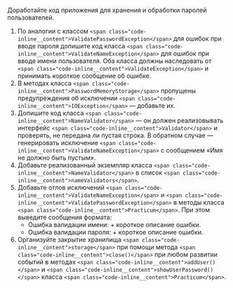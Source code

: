 Доработайте код приложения для хранения и обработки паролей пользователей.

1. По аналогии с классом `<span class="code-inline__content">ValidatePasswordException</span>` для ошибок при вводе пароля допишите код класса `<span class="code-inline__content">ValidateNameException</span>` для ошибок при вводе имени пользователя. Оба класса должны наследовать от `<span class="code-inline__content">ValidateException</span>` и принимать короткое сообщение об ошибке.
2. В методах класса `<span class="code-inline__content">PasswordMemoryStorage</span>` пропущены предупреждения об исключении `<span class="code-inline__content">IOException</span>` — добавьте их.
3. Допишите код класса `<span class="code-inline__content">NameValidator</span>` — он должен реализовывать интерфейс `<span class="code-inline__content">Validator</span>` и проверять, не передана ли пустая строка. В обратном случае — генерировать исключение `<span class="code-inline__content">ValidateNameException</span>` с сообщением «Имя не должно быть пустым».
4. Добавьте реализованный экземпляр класса `<span class="code-inline__content">NameValidator</span>` в список `<span class="code-inline__content">nameValidators</span>`.
5. Добавьте отлов исключений `<span class="code-inline__content">ValidateNameException</span>` и `<span class="code-inline__content">ValidatePasswordException</span>` в методы класса `<span class="code-inline__content">Practicum</span>`. При этом выведите сообщения формата:
   * Ошибка валидации имени: + короткое описание ошибки.
   * Ошибка валидации пароля: + короткое описание ошибки.
6. Организуйте закрытие хранилища `<span class="code-inline__content">storage</span>` при помощи метода `<span class="code-inline__content">close()</span>` при любом развитии событий в методах `<span class="code-inline__content">addUser()</span>` и `<span class="code-inline__content">showUserPassword()</span>` класса `<span class="code-inline__content">Practicum</span>`.
